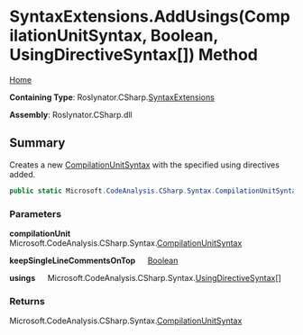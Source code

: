 # SyntaxExtensions\.AddUsings\(CompilationUnitSyntax, Boolean, UsingDirectiveSyntax\[\]\) Method

[Home](../../../../README.md)

**Containing Type**: Roslynator\.CSharp\.[SyntaxExtensions](../README.md)

**Assembly**: Roslynator\.CSharp\.dll

## Summary

Creates a new [CompilationUnitSyntax](https://docs.microsoft.com/en-us/dotnet/api/microsoft.codeanalysis.csharp.syntax.compilationunitsyntax) with the specified using directives added\.

```csharp
public static Microsoft.CodeAnalysis.CSharp.Syntax.CompilationUnitSyntax AddUsings(this Microsoft.CodeAnalysis.CSharp.Syntax.CompilationUnitSyntax compilationUnit, bool keepSingleLineCommentsOnTop, params Microsoft.CodeAnalysis.CSharp.Syntax.UsingDirectiveSyntax[] usings)
```

### Parameters

**compilationUnit** &emsp; Microsoft\.CodeAnalysis\.CSharp\.Syntax\.[CompilationUnitSyntax](https://docs.microsoft.com/en-us/dotnet/api/microsoft.codeanalysis.csharp.syntax.compilationunitsyntax)

**keepSingleLineCommentsOnTop** &emsp; [Boolean](https://docs.microsoft.com/en-us/dotnet/api/system.boolean)

**usings** &emsp; Microsoft\.CodeAnalysis\.CSharp\.Syntax\.[UsingDirectiveSyntax](https://docs.microsoft.com/en-us/dotnet/api/microsoft.codeanalysis.csharp.syntax.usingdirectivesyntax)\[\]

### Returns

Microsoft\.CodeAnalysis\.CSharp\.Syntax\.[CompilationUnitSyntax](https://docs.microsoft.com/en-us/dotnet/api/microsoft.codeanalysis.csharp.syntax.compilationunitsyntax)

